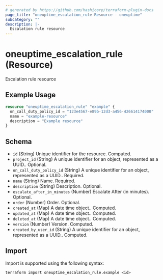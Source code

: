 ```yaml
---
# generated by https://github.com/hashicorp/terraform-plugin-docs
page_title: "oneuptime_escalation_rule Resource - oneuptime"
subcategory: ""
description: |-
  Escalation rule resource
---
```


# oneuptime_escalation_rule (Resource)

Escalation rule resource

## Example Usage

```terraform
resource "oneuptime_escalation_rule" "example" {
  on_call_duty_policy_id = "123e4567-e89b-12d3-a456-426614174000"
  name = "example-resource"
  description = "Example resource"
}
```

## Schema

- `id` (String) Unique identifier for the resource. Computed.
- `project_id` (String) A unique identifier for an object, represented as a UUID.. Optional.
- `on_call_duty_policy_id` (String) A unique identifier for an object, represented as a UUID.. Required.
- `name` (String) Name. Required.
- `description` (String) Description. Optional.
- `escalate_after_in_minutes` (Number) Escalate After (in minutes). Optional.
- `order` (Number) Order. Optional.
- `created_at` (Map) A date time object.. Computed.
- `updated_at` (Map) A date time object.. Computed.
- `deleted_at` (Map) A date time object.. Computed.
- `version` (Number) Version. Computed.
- `created_by_user_id` (String) A unique identifier for an object, represented as a UUID.. Computed.

## Import

Import is supported using the following syntax:

```shell
terraform import oneuptime_escalation_rule.example <id>
```

